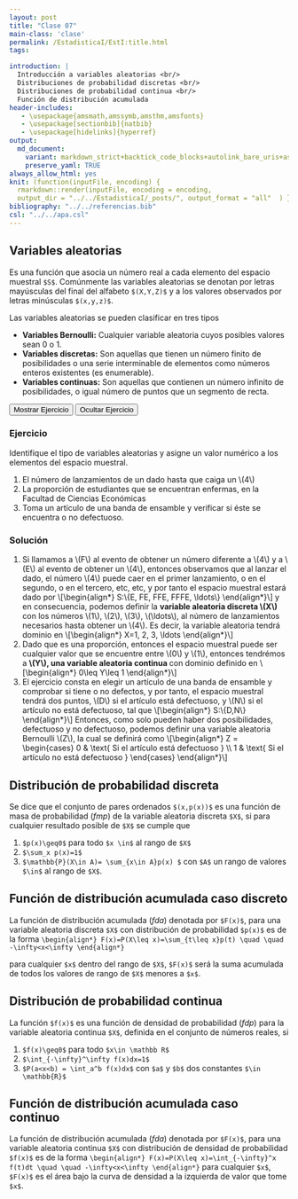```yaml
---
layout: post
title: "Clase 07"
main-class: 'clase'
permalink: /EstadisticaI/EstI:title.html
tags:

introduction: |
  Introducción a variables aleatorias <br/>
  Distribuciones de probabilidad discretas <br/>
  Distribuciones de probabilidad continua <br/>
  Función de distribución acumulada
header-includes:
   - \usepackage{amsmath,amssymb,amsthm,amsfonts}
   - \usepackage[sectionbib]{natbib}
   - \usepackage[hidelinks]{hyperref}
output:
  md_document:
    variant: markdown_strict+backtick_code_blocks+autolink_bare_uris+ascii_identifiers+tex_math_single_backslash
    preserve_yaml: TRUE
always_allow_html: yes   
knit: (function(inputFile, encoding) {
  rmarkdown::render(inputFile, encoding = encoding,
  output_dir = "../../EstadisticaI/_posts/", output_format = "all"  ) })
bibliography: "../../referencias.bib"
csl: "../../apa.csl"
---
```








Variables aleatorias
--------------------

Es una función que asocia un número real a cada elemento del espacio
muestral `$S$`. Comúnmente las variables aleatorias se denotan por
letras mayúsculas del final del alfabeto `$(X,Y,Z)$` y a los valores
observados por letras minúsculas `$(x,y,z)$`.

Las variables aleatorias se pueden clasificar en tres tipos

-   **Variables Bernoulli:** Cualquier variable aleatoria cuyos posibles
    valores sean 0 o 1.
-   **Variables discretas:** Son aquellas que tienen un número finito de
    posibilidades o una serie interminable de elementos como números
    enteros existentes (es enumerable).
-   **Variables continuas:** Son aquellas que contienen un número
    infinito de posibilidades, o igual número de puntos que un segmento
    de recta.

<button id="Show1" class="btn btn-secondary">
Mostrar Ejercicio
</button>
<button id="Hide1" class="btn btn-info">
Ocultar Ejercicio
</button>
<main id="botoncito1">
<h3 data-toc-skip>
Ejercicio
</h3>
<p>
Identifique el tipo de variables aleatorias y asigne un valor numérico a
los elementos del espacio muestral.
</p>
<ol>
<li>
El número de lanzamientos de un dado hasta que caiga un \(4\)
</li>
<li>
La proporción de estudiantes que se encuentran enfermas, en la Facultad
de Ciencias Económicas
</li>
<li>
Toma un artículo de una banda de ensamble y verificar si éste se
encuentra o no defectuoso.
</li>
</ol>
<h3 data-toc-skip>
Solución
</h3>
<ol>
<li>
Si llamamos a \(F\) al evento de obtener un número diferente a \(4\) y a
\(E\) al evento de obtener un \(4\), entonces observamos que al lanzar
el dado, el número \(4\) puede caer en el primer lanzamiento, o en el
segundo, o en el tercero, etc, etc, y por tanto el espacio muestral
estará dado por \[\begin{align*}
S:\{E, FE, FFE, FFFE, \ldots\}
\end{align*}\] y en consecuencia, podemos definir la <strong>variable
aleatoria discreta \(X\) </strong> con los números \(1\), \(2\), \(3\),
\(\ldots\), al número de lanzamientos necesarios hasta obtener un \(4\).
Es decir, la variable aleatoria tendrá dominio en \[\begin{align*}
X=1, 2, 3, \ldots
\end{align*}\]
</li>
<li>
Dado que es una proporción, entonces el espacio muestral puede ser
cualquier valor que se encuentre entre \(0\) y \(1\), entonces tendrémos
a <strong>\(Y\), una variable aleatoria continua </strong> con dominio
definido en \[\begin{align*}
0\leq Y\leq 1
\end{align*}\]
</li>
<li>
El ejercicio consta en elegir un artículo de una banda de ensamble y
comprobar si tiene o no defectos, y por tanto, el espacio muestral
tendrá dos puntos, \(D\) si el artículo está defectuoso, y \(N\) si el
artículo no está defectuoso, tal que \[\begin{align*}
S:\{D,N\}
\end{align*}\] Entonces, como solo pueden haber dos posibilidades,
defectuoso y no defectuoso, podemos definir una variable aleatoria
Bernoulli \(Z\), la cual se definirá como \[\begin{align*}
Z = \begin{cases}
0 & \text{ Si el artículo está defectuoso } \\
1 & \text{ Si el artículo no está defectuoso }
\end{cases}
\end{align*}\]
</li>
</ol>
</main>

Distribución de probabilidad discreta
-------------------------------------

Se dice que el conjunto de pares ordenados `$(x,p(x))$` es una función
de masa de probabilidad (*fmp*) de la variable aleatoria discreta `$X$`,
si para cualquier resultado posible de `$X$` se cumple que

1.  `$p(x)\geq0$` para todo `$x \in$` al rango de `$X$`
2.  `$\sum_x p(x)=1$`
3.  `$\mathbb{P}(X\in A)= \sum_{x\in A}p(x) $` con `$A$` un rango de
    valores `$\in$` al rango de `$X$`.

Función de distribución acumulada caso discreto
-----------------------------------------------

La función de distribución acumulada (*fda*) denotada por `$F(x)$`, para
una variable aleatoria discreta `$X$` con distribución de probabilidad
`$p(x)$` es de la forma
`\begin{align*} F(x)=P(X\leq x)=\sum_{t\leq x}p(t) \quad \quad -\infty<x<\infty \end{align*}`

para cualquier `$x$` dentro del rango de `$X$`, `$F(x)$` será la suma
acumulada de todos los valores de rango de `$X$` menores a `$x$`.

Distribución de probabilidad continua
-------------------------------------

La función `$f(x)$` es una función de densidad de probabilidad (*fdp*)
para la variable aleatoria continua `$X$`, definida en el conjunto de
números reales, si

1.  `$f(x)\geq0$` para todo `$x\in \mathbb R$`
2.  `$\int_{-\infty}^\infty f(x)dx=1$`
3.  `$P(a<x<b) = \int_a^b f(x)dx$` con `$a$` y `$b$` dos constantes
    `$\in \mathbb{R}$`

Función de distribución acumulada caso continuo
-----------------------------------------------

La función de distribución acumulada (*fda*) denotada por `$F(x)$`, para
una variable aleatoria continua `$X$` con distribución de densidad de
probabilidad `$f(x)$` es de la forma
`\begin{align*} F(x)=P(X\leq x)=\int_{-\infty}^x f(t)dt \quad \quad -\infty<x<\infty \end{align*}`
para cualquier `$x$`, `$F(x)$` es el área bajo la curva de densidad a la
izquierda de valor que tome `$x$`.
